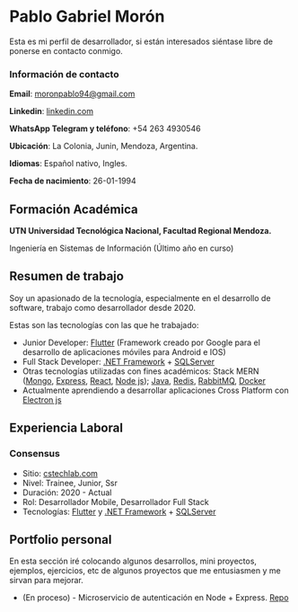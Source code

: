# Pablo Gabriel Morón
Esta es mi perfil de desarrollador, si están interesados siéntase libre de ponerse en contacto conmigo.

### Información de contacto

__Email__: moronpablo94@gmail.com

__Linkedin__:  [linkedin.com](https://www.linkedin.com/in/pablo-gabriel-moron-085611126/)

__WhatsApp Telegram y teléfono__: +54 263 4930546

__Ubicación__: La Colonia, Junin, Mendoza, Argentina.

__Idiomas__: Español nativo, Ingles.

__Fecha de nacimiento__: 26-01-1994

## Formación Académica

__UTN Universidad Tecnológica Nacional, Facultad Regional Mendoza.__

Ingeniería en Sistemas de Información (Último año en curso)

## Resumen de trabajo

Soy un apasionado de la tecnología, especialmente en el desarrollo de software, trabajo como desarrollador desde 2020.

Estas son las tecnologías con las que he trabajado:

- Junior Developer: [Flutter](https://flutter.dev/) (Framework creado por Google para el desarrollo de aplicaciones móviles para Android e IOS)
- Full Stack Developer: [.NET Framework](https://dotnet.microsoft.com/) + [SQLServer](https://www.microsoft.com/en-us/sql-server/sql-server-2019)
- Otras tecnologías utilizadas con fines académicos: Stack MERN ([Mongo](https://www.mongodb.com/), [Express](https://expressjs.com/), [React](https://reactjs.org/), [Node js](https://nodejs.org/)); [Java](https://www.java.com/), [Redis](https://redis.io/), [RabbitMQ](https://www.rabbitmq.com/),  [Docker](https://www.docker.com/)
- Actualmente aprendiendo a desarrollar aplicaciones Cross Platform con [Electron js](https://www.electronjs.org/)

<!-- ## Mis intereses
TODOPM  
-->

## __Experiencia Laboral__

### Consensus
 - Sitio: [cstechlab.com](https://cstechlab.com/)
 - Nivel: Trainee, Junior, Ssr
 - Duración: 2020 - Actual
 - Rol: Desarrollador Mobile, Desarrollador Full Stack
 - Tecnologías: [Flutter](https://flutter.dev/) y [.NET Framework](https://dotnet.microsoft.com/) + [SQLServer](https://www.microsoft.com/en-us/sql-server/sql-server-2019)

## __Portfolio personal__
En esta sección iré colocando algunos desarrollos, mini proyectos, ejemplos, ejercicios, etc de algunos proyectos que me entusiasmen y me sirvan para mejorar.

- (En proceso) - Microservicio de autenticación en Node + Express. [Repo](https://github.com/pabloMoron/auth_node)
